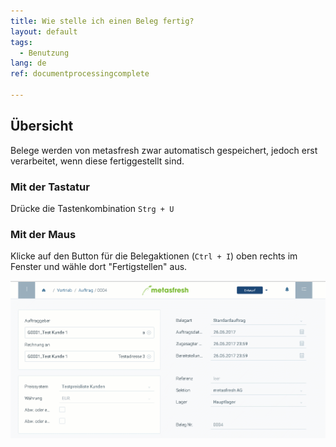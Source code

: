 ```yaml
---
title: Wie stelle ich einen Beleg fertig?
layout: default
tags:
  - Benutzung
lang: de
ref: documentprocessingcomplete

---
```

## Übersicht
Belege werden von metasfresh zwar automatisch gespeichert, jedoch erst verarbeitet, wenn diese fertiggestellt sind.

### Mit der Tastatur
Drücke die Tastenkombination `Strg + U`

### Mit der Maus

Klicke auf den Button für die Belegaktionen (`Ctrl + I`) oben rechts im Fenster und wähle dort "Fertigstellen" aus.<br>


![](assets/belegfertig.gif)
